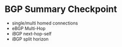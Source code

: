 # BGP Summary Checkpoint
* single/multi homed connections
* eBGP Multi-Hop
* iBGP next-hop-self
* iBGP split horizon
  
